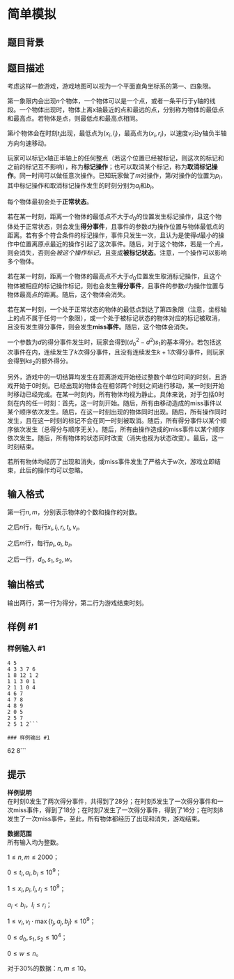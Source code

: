 # 简单模拟

## 题目背景



## 题目描述

考虑这样一款游戏，游戏地图可以视为一个平面直角坐标系的第一、四象限。

第一象限内会出现$n$个物体，一个物体可以是一个点，或者一条平行于y轴的线段。一个物体出现时，物体上离x轴最近的点和最远的点，分别称为物体的最低点和最高点。若物体是点，则最低点和最高点相同。

第$i$个物体会在时刻$t_i$出现，最低点为$(x_i,l_i)$，最高点为$(x_i,r_i)$，以速度$v_i$沿y轴负半轴方向匀速移动。

玩家可以标记x轴正半轴上的任何整点（若这个位置已经被标记，则这次的标记和之前的标记互不影响），称为**标记操作**；也可以取消某个标记，称为**取消标记操作**。同一时间可以做任意次操作。已知玩家做了$m$对操作，第$i$对操作的位置为$p_i$，其中标记操作和取消标记操作发生的时刻分别为$a_i$和$b_i$。

每个物体最初会处于**正常状态**。

若在某一时刻，距离一个物体的最低点不大于$d_0$的位置发生标记操作，且这个物体处于正常状态，则会发生**得分事件**，且事件的参数$d$为操作位置与物体最低点的距离。若有多个符合条件的标记操作，事件只发生一次，且认为是使得$d$最小的操作中位置离原点最近的操作引起了这次事件。随后，对于这个物体，若是一个点，则会消失，否则会*被这个操作标记*，且变成**被标记状态**。注意，一个操作可以影响多个物体。

若在某一时刻，距离一个物体的最高点不大于$d_0$位置发生取消标记操作，且这个物体被相应的标记操作标记，则也会发生**得分事件**，且事件的参数$d$为操作位置与物体最高点的距离。随后，这个物体会消失。

若在某一时刻，一个处于正常状态的物体的最低点到达了第四象限（注意，坐标轴上的点不属于任何一个象限），或一个处于被标记状态的物体对应的标记被取消，且没有发生得分事件，则会发生**miss事件**。随后，这个物体会消失。

一个参数为$d$的得分事件发生时，玩家会得到$(d_0^2-d^2)s_1$的基本得分。若包括这次事件在内，连续发生了$k$次得分事件，且没有连续发生$k+1$次得分事件，则玩家会得到$ks_2$的额外得分。

另外，游戏中的一切结算均发生在距离游戏开始经过整数个单位时间的时刻，且游戏开始于0时刻。已经出现的物体会在相邻两个时刻之间进行移动，某一时刻开始时移动已经完成。在某一时刻内，所有物体均视为静止。具体来说，对于包括0时刻在内的任一时刻：首先，这一时刻开始。随后，所有由移动造成的miss事件以某个顺序依次发生。随后，在这一时刻出现的物体同时出现。随后，所有操作同时发生，且在这一时刻的标记不会在同一时刻被取消。随后，所有得分事件以某个顺序依次发生（总得分与顺序无关）。随后，所有由操作造成的miss事件以某个顺序依次发生。随后，所有物体的状态同时改变（消失也视为状态改变）。最后，这一时刻结束。

若所有物体均经历了出现和消失，或miss事件发生了严格大于$w$次，游戏立即结束，此后的操作均可以忽略。

## 输入格式

第一行$n,m$，分别表示物体的个数和操作的对数。

之后$n$行，每行$x_i,l_i,r_i,t_i,v_i$。

之后$m$行，每行$p_i,a_i,b_i$。

之后一行，$d_0,s_1,s_2,w$。

## 输出格式

输出两行，第一行为得分，第二行为游戏结束时刻。

## 样例 #1

### 样例输入 #1
```
4 5
4 3 3 7 6
1 8 12 1 2
1 1 3 0 1
2 1 1 0 4
4 6 7
4 7 8
4 8 9
2 0 5
2 5 7
2 5 1 2```

### 样例输出 #1

```
62
8```

## 提示

**样例说明**  
在时刻0发生了两次得分事件，共得到了28分；在时刻5发生了一次得分事件和一次miss事件，得到了18分；在时刻7发生了一次得分事件，得到了16分；在时刻8发生了一次miss事件，至此，所有物体都经历了出现和消失，游戏结束。

**数据范围**  
所有输入均为整数。

$1\le n,m\le 2000$；

$0\le t_i,a_i,b_i\le 10^9$；

$1\le x_i,p_i,l_i,r_i\le 10^9$；

$a_i<b_i$，$l_i\le r_i$；

$1\le v_i,v_i\cdot\max\{t_j,a_j,b_j\}\le 10^9$；

$0\le d_0,s_1,s_2\le 10^4$；

$0\le w\le n$。

对于30%的数据：$n,m\le 10$。
